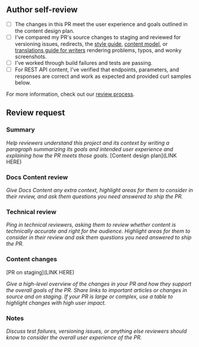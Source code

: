 ## Author self-review

- [ ] The changes in this PR meet the user experience and goals outlined in the content design plan.
- [ ] I've compared my PR's source changes to staging and reviewed for versioning issues, redirects, the [style guide](https://github.com/github/docs/blob/main/contributing/content-style-guide.md), [content model](https://github.com/github/docs/blob/main/contributing/content-model.md), or [translations guide for writers](https://github.com/github/docs/blob/main/contributing/translations/for-writers.md) rendering problems, typos, and wonky screenshots.
- [ ] I've worked through build failures and tests are passing.
- [ ] For REST API content, I've verified that endpoints, parameters, and responses are correct and work as expected and provided curl samples below.
  
For more information, check out our [review process](https://github.com/github/docs-team/blob/main/contributing-to-docs/review-process.md).

## Review request

### Summary

_Help reviewers understand this project and its context by writing a paragraph summarizing its goals and intended user experience and explaining how the PR meets those goals._
[Content design plan](LINK HERE)

### Docs Content review

_Give Docs Content any extra context, highlight areas for them to consider in their review, and ask them questions you need answered to ship the PR._

### Technical review

_Ping in technical reviewers, asking them to review whether content is technically accurate and right for the audience._
_Highlight areas for them to consider in their review and ask them questions you need answered to ship the PR._

### Content changes

[PR on staging](LINK HERE)

_Give a high-level overview of the changes in your PR and how they support the overall goals of the PR. Share links to important articles or changes in source and on staging. If your PR is large or complex, use a table to highlight changes with high user impact._

### Notes

_Discuss test failures, versioning issues, or anything else reviewers should know to consider the overall user experience of the PR._
